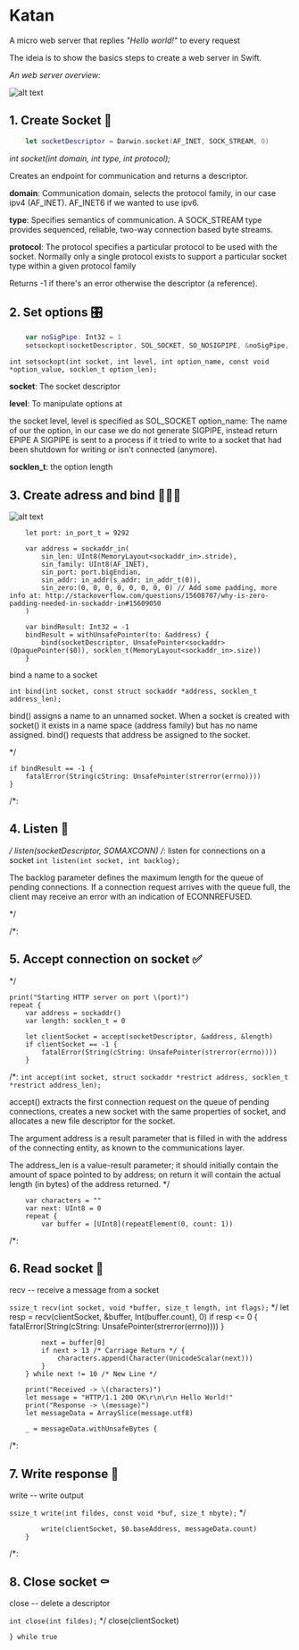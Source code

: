  # Katan
 A micro web server that replies *"Hello world!"* to every request
 
 The ideia is to show the basics steps to create a web server in Swift.
 
 *An web server overview:*
 
 ![alt text](cloud+flow_final.png)
 
 
 ## 1. Create Socket 🐣

```swift
    let socketDescriptor = Darwin.socket(AF_INET, SOCK_STREAM, 0)
```
    
 *int socket(int domain, int type, int protocol);*
 
 Creates an endpoint for communication and returns a descriptor.
 
 **domain**: Communication domain, selects the protocol family, in our case ipv4 (AF_INET). AF_INET6 if we wanted to use ipv6.
 
 **type**: Specifies semantics of communication. A SOCK_STREAM type provides sequenced, reliable, two-way connection based byte streams.
 
 **protocol**: The protocol specifies a particular protocol to be used with the socket.
 Normally only a single protocol exists to support a particular socket type within a given protocol family
 
 Returns -1 if there's an error otherwise the descriptor (a reference).

 ## 2. Set options 🎛
```swift    
    var noSigPipe: Int32 = 1
    setsockopt(socketDescriptor, SOL_SOCKET, SO_NOSIGPIPE, &noSigPipe, socklen_t(MemoryLayout<Int32>.size))
```

 `int setsockopt(int socket, int level, int option_name, const void *option_value, socklen_t option_len);`
 
 **socket**: The socket descriptor
 
 **level**: To manipulate options at
 
 the socket level, level is specified as SOL_SOCKET
 option_name: The name of our the option, in our case we do not generate SIGPIPE, instead return EPIPE
 A SIGPIPE is sent to a process if it tried to write to a socket that had been shutdown for writing or isn't connected (anymore).
 
 **socklen_t**: the option length
 
 ## 3. Create adress and bind 🚪➕🔌
 
 ![alt text](overview.png)
```swfit
    let port: in_port_t = 9292
    
    var address = sockaddr_in(
        sin_len: UInt8(MemoryLayout<sockaddr_in>.stride),
        sin_family: UInt8(AF_INET),
        sin_port: port.bigEndian,
        sin_addr: in_addr(s_addr: in_addr_t(0)),
        sin_zero:(0, 0, 0, 0, 0, 0, 0, 0) // Add some padding, more info at: http://stackoverflow.com/questions/15608707/why-is-zero-padding-needed-in-sockaddr-in#15609050
    )
    
    var bindResult: Int32 = -1
    bindResult = withUnsafePointer(to: &address) {
        bind(socketDescriptor, UnsafePointer<sockaddr>(OpaquePointer($0)), socklen_t(MemoryLayout<sockaddr_in>.size))
    }
```

bind a name to a socket
 
 `int bind(int socket, const struct sockaddr *address, socklen_t address_len);`
 
 bind() assigns a name to an unnamed socket.  When a socket is created
 with socket() it exists in a name space (address family) but has no name
 assigned.  bind() requests that address be assigned to the socket.
 
 */
    
    if bindResult == -1 {
        fatalError(String(cString: UnsafePointer(strerror(errno))))
    }
    
/*:
 ## 4. Listen 📡
 */
    listen(socketDescriptor, SOMAXCONN)
/*:
 listen for connections on a socket 
 `int listen(int socket, int backlog);`
 
 The backlog parameter defines the maximum length for the queue of pending
 connections.  If a connection request arrives with the queue full, the
 client may receive an error with an indication of ECONNREFUSED.
 
 */

/*:
 ## 5.  Accept connection on socket ✅
*/
    
    print("Starting HTTP server on port \(port)")
    repeat {
        var address = sockaddr()
        var length: socklen_t = 0
        
        let clientSocket = accept(socketDescriptor, &address, &length)
        if clientSocket == -1 {
            fatalError(String(cString: UnsafePointer(strerror(errno))))
        }
/*:
 `int accept(int socket, struct sockaddr *restrict address, socklen_t *restrict address_len);`
 
 accept() extracts the first connection request on the queue
 of pending connections, creates a new socket with the same properties of
 socket, and allocates a new file descriptor for the socket.
 
 The argument address is a result parameter that is filled in with the
 address of the connecting entity, as known to the communications layer.
 
 The address_len is a value-result
 parameter; it should initially contain the amount of space pointed to by
 address; on return it will contain the actual length (in bytes) of the
 address returned.
 */

        var characters = ""
        var next: UInt8 = 0
        repeat {
            var buffer = [UInt8](repeatElement(0, count: 1))
            
            
/*:
## 6. Read socket 📖

recv -- receive a message from a socket

`ssize_t recv(int socket, void *buffer, size_t length, int flags);`
*/
            let resp = recv(clientSocket, &buffer, Int(buffer.count), 0)
            if resp <= 0 {
                fatalError(String(cString: UnsafePointer(strerror(errno))))
            }
            
            next = buffer[0]
            if next > 13 /* Carriage Return */ {
                characters.append(Character(UnicodeScalar(next)))
            }
        } while next != 10 /* New Line */
        
        print("Received -> \(characters)")
        let message = "HTTP/1.1 200 OK\r\n\r\n Hello World!"
        print("Response -> \(message)")
        let messageData = ArraySlice(message.utf8)
        
        _ = messageData.withUnsafeBytes {
/*:
## 7. Write response 📝

write -- write output

`ssize_t write(int fildes, const void *buf, size_t nbyte);`
*/

            write(clientSocket, $0.baseAddress, messageData.count)
        }
        
/*:
## 8. Close socket ⚰️

close -- delete a descriptor

`int close(int fildes);`
*/
        close(clientSocket)
        
    } while true
    





